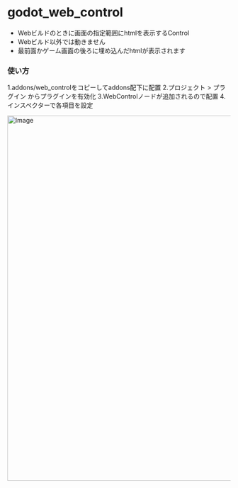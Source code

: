 # godot_web_control
 - Webビルドのときに画面の指定範囲にhtmlを表示するControl
 - Webビルド以外では動きません
 - 最前面かゲーム画面の後ろに埋め込んだhtmlが表示されます

### 使い方
1.addons/web_controlをコピーしてaddons配下に配置
2.プロジェクト > プラグイン からプラグインを有効化
3.WebControlノードが追加されるので配置
4.インスペクターで各項目を設定

<img width="1916" height="824" alt="Image" src="https://github.com/user-attachments/assets/fe729fc9-5fba-479b-aa45-6a3dc0fae07b" />
